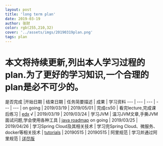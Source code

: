 ```yaml
---
layout: post
title: 'long term plan'
date: 2019-03-19
author: 张财
color: rgb(255,210,32)
cover: '../assets/imgs/20190319plan.png'
tags: plan
---
```


# 本文将持续更新,列出本人学习过程的plan.为了更好的学习知识,一个合理的plan是必不可少的。  

是否完成 |开始日期 | 结束日期 | 任务简要描述 | 成果 | 学习资料 
--- | --- | --- | --- | --- | 
on going  | 2019/03/19 | 2019/05/01 | 完成cs50 | 看完lecture,完成课后练习 | [edx](https://www.edx.org/)
√ | 2019/03/19 | 2019/03/24 | 学习JVM | 温习JVM文章,手撕JVM面试问题,学会使用各种工具 | [java roadmap](https://docs.google.com/spreadsheets/d/1VGKc9amyLc4IhlPlVTlIG-_brbPpSRhDAPFlaMOWn20/edit#gid=0)
on going | 2019/03/25 | 2019/04/26 | 学习Spring Cloud及其相关技术 | 学习完Spring Cloud、微服务、docker等相关技术 | [tutorials](https://github.com/justStarNew/tutorials)
| 20190515 | 20190515 | 阿里规范 | 学习并通过阿里规范 | [详尽版](https://github.com/alibaba/p3c/blob/master/%E9%98%BF%E9%87%8C%E5%B7%B4%E5%B7%B4Java%E5%BC%80%E5%8F%91%E6%89%8B%E5%86%8C%EF%BC%88%E8%AF%A6%E5%B0%BD%E7%89%88%EF%BC%89.pdf)
 
